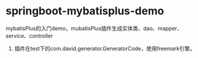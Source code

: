# springboot-mybatisplus-demo
mybatisPlus的入门demo，mubatisPlus插件生成实体类、dao、mapper、service、controller

1. 插件在test下的com.david.generator.GeneratorCode，使用freemark引擎。


